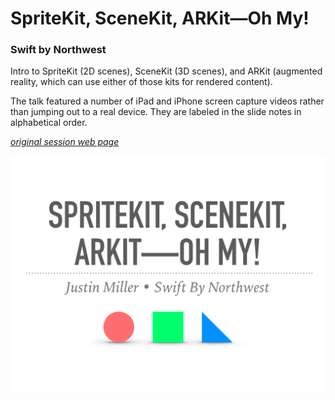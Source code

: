 # SpriteKit, SceneKit, ARKit—Oh My!

### Swift by Northwest

Intro to SpriteKit (2D scenes), SceneKit (3D scenes), and ARKit (augmented reality, which can use either of those kits for rendered content). 

The talk featured a number of iPad and iPhone screen capture videos rather than jumping out to a real device. They are labeled in the slide notes in alphabetical order. 

_[original session web page](https://swiftbynorthwest.com/spritekit-scenekit-arkit-oh-my-justin-miller)_

![slides.pdf](title.png)

